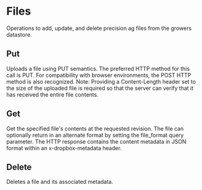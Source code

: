 # Files
Operations to add, update, and delete precision ag files from the growers datastore.

## Put
Uploads a file using PUT semantics. The preferred HTTP method for this call is PUT. For compatibility with browser environments, the POST HTTP method is also recognized. Note: Providing a Content-Length header set to the size of the uploaded file is required so that the server can verify that it has received the entire file contents.

## Get
Get the specified file's contents at the requested revision. The file can optionally return in an alternate format by setting the file_format query parameter. The HTTP response contains the content metadata in JSON format within an x-dropbox-metadata header.

## Delete
Deletes a file and its associated metadata.
